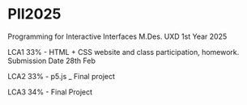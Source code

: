 # PII2025
Programming for Interactive Interfaces M.Des. UXD 1st Year 2025

LCA1 33% - HTML + CSS website and class participation, homework. Submission Date 28th Feb

LCA2 33% - p5.js _ Final project

LCA3 34% - Final Project

